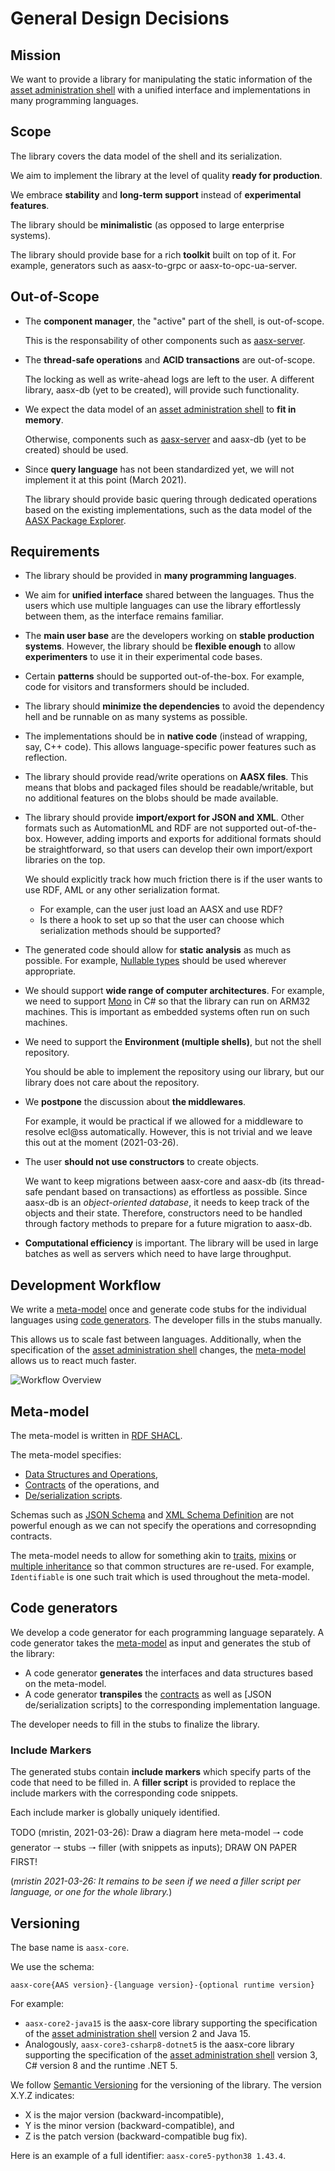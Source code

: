 # General Design Decisions

## Mission

We want to provide a library for manipulating the static information of the [asset administration shell] with a unified interface and implementations in many programming languages.

[asset administration shell]: https://www.plattform-i40.de/PI40/Redaktion/DE/Downloads/Publikation/Details_of_the_Asset_Administration_Shell_Part1_V3.html

## Scope

The library covers the data model of the shell and its serialization.

We aim to implement the library at the level of quality **ready for production**.

We embrace **stability** and **long-term support** instead of  **experimental features**.

The library should be **minimalistic** (as opposed to large  enterprise systems).

The library should provide base for a rich **toolkit** built on top of it.
For example, generators such as aasx-to-grpc or aasx-to-opc-ua-server.

## Out-of-Scope

* The **component manager**, the "active" part of the shell, is out-of-scope.

  This is the responsability of other components such as [aasx-server].

* The **thread-safe operations** and **ACID transactions** are out-of-scope.

  The locking as well as write-ahead logs are left to the user.
  A different library, aasx-db (yet to be created), will provide such functionality.

* We expect the data model of an [asset administration shell] to **fit in memory**.

  Otherwise, components such as [aasx-server] and aasx-db (yet to be created) should be used.

* Since **query language** has not been standardized yet, we will not implement it at this point (March 2021).

  The library should provide basic quering through dedicated operations based on the existing implementations, such as the data model of the [AASX Package Explorer].

[aasx-server]: https://github.com/admin-shell-io/aasx-server
[AASX Package Explorer]: https://github.com/admin-shell-io/aasx-package-explorer

## Requirements

* The library should be provided in **many programming languages**.

* We aim for **unified interface** shared between the languages.
Thus the users which use multiple languages can use the library effortlessly between them, as the interface remains familiar.

* The **main user base** are the developers working on **stable production systems**.
  However, the library should be **flexible enough** to allow **experimenters** to use it in their experimental code bases.

* Certain **patterns** should be supported out-of-the-box.
  For example, code for visitors and transformers should be included.

* The library should **minimize the dependencies** to avoid the dependency hell and be runnable on as many systems as possible.

* The implementations should be in **native code** (instead of wrapping, say, C++ code).
 This allows language-specific power features such as reflection.

* The library should provide read/write operations on **AASX files**.
  This means that blobs and packaged files should be readable/writable, but no additional features on the blobs should be made available.

* The library should provide **import/export for JSON and XML**.
  Other formats such as AutomationML and RDF are not supported out-of-the-box.
  However, adding imports and exports for additional formats should be straightforward, so that users can develop their own import/export libraries on the top.

  We should explicitly track how much friction there is if the user wants to use RDF, AML or any other serialization format.

    * For example, can the user just load an AASX and use RDF?
    * Is there a hook to set up so that the user can choose which serialization methods should be supported?

* The generated code should allow for **static analysis** as much as possible.
  For example, [Nullable types] should be used wherever appropriate.

[Nullable types]: https://en.wikipedia.org/wiki/Nullable_type

* We should support **wide range of computer architectures**.
  For example, we need to support [Mono] in C# so that the library can run on ARM32 machines.
  This is important as embedded systems often run on such machines.

[Mono]: https://www.mono-project.com/

* We need to support the **Environment (multiple shells)**, but not the shell repository.

  You should be able to implement the repository using our library, but our library does not care about the repository.

* We **postpone** the discussion about **the middlewares**.

  For example, it would be practical if we allowed for a middleware to resolve ecl@ss automatically.
  However, this is not trivial and we leave this out at the moment (2021-03-26).

* The user **should not use constructors** to create objects.

  We want to keep migrations between aasx-core and aasx-db (its thread-safe pendant based on transactions) as effortless as possible.
  Since aasx-db is an *object-oriented database*, it needs to keep track of the objects and their state.
  Therefore, constructors need to be handled through factory methods to prepare for a future migration to aasx-db.

* **Computational efficiency** is important.
  The library will be used in large batches as well as servers which need to have large throughput.

## Development Workflow

We write a [meta-model] once and generate code stubs for the individual languages using [code generators].
The developer fills in the stubs manually.

This allows us to scale fast between languages.
Additionally, when the specification of the [asset administration shell] changes, the [meta-model] allows us to react much faster.

[meta-model]: #meta-model
[code generators]: #code-generators

![Workflow Overview](general-design-decisions/workflow-overview.svg)

## Meta-model

The meta-model is written in [RDF SHACL].

[RDF SHACL]: https://www.w3.org/TR/shacl/

The meta-model specifies:
* [Data Structures and Operations],
* [Contracts] of the operations, and
* [De/serialization scripts].

[Data Structures and Operations]: data-structures-and-operations.md
[Contracts]: contracts.md
[De/serialization scripts]: deserialization-scripts.md

Schemas such as [JSON Schema] and [XML Schema Definition] are not powerful enough as we can not specify the operations and corresopnding contracts.

[JSON Schema]: https://json-schema.org/
[XML Schema Definition]: https://en.wikipedia.org/wiki/XML_Schema_(W3C)

The meta-model needs to allow for something akin to [traits],  [mixins] or [multiple inheritance] so that common structures are re-used.
For example, `Identifiable` is one such trait which is used throughout the meta-model.

[traits]: https://en.wikipedia.org/wiki/Trait_(computer_programming)
[mixins]: https://en.wikipedia.org/wiki/Mixin
[multiple inheritance]: https://en.wikipedia.org/wiki/Multiple_inheritance

## Code generators

We develop a code generator for each programming language separately.
A code generator takes the [meta-model] as input and generates the stub of the library:
* A code generator **generates** the interfaces and data structures based on the meta-model.
* A code generator **transpiles** the [contracts] as well as [JSON de/serialization scripts] to the corresponding implementation language.

The developer needs to fill in the stubs to finalize the library.

### Include Markers

The generated stubs contain **include markers** which specify parts of the code that need to be filled in.
<a name="filler-script"></a>
A **filler script** is provided to replace the include markers with the corresponding code snippets.

Each include marker is globally uniquely identified.

TODO (mristin, 2021-03-26): Draw a diagram here meta-model 🠒 code generator 🠒 stubs 🠒 filler (with snippets as inputs); DRAW ON PAPER FIRST!

(*mristin 2021-03-26: It remains to be seen if we need a filler script per language, or one for the whole library.*)

## Versioning

The base name is `aasx-core`.

We use the schema:

```
aasx-core{AAS version}-{language version}-{optional runtime version}
```

For example:
* `aasx-core2-java15` is the aasx-core library supporting the specification of the [asset administration shell] version 2 and Java 15.
* Analogously, `aasx-core3-csharp8-dotnet5` is the aasx-core library supporting the specification of the [asset administration shell] version 3, C# version 8 and the runtime .NET 5.

We follow [Semantic Versioning] for the versioning of the library.
The version X.Y.Z indicates:

* X is the major version (backward-incompatible),
* Y is the minor version (backward-compatible), and
* Z is the patch version (backward-compatible bug fix).

[Semantic Versioning]: http://semver.org/spec/v1.0.0.html

Here is an example of a full identifier: `aasx-core5-python38 1.43.4`.


